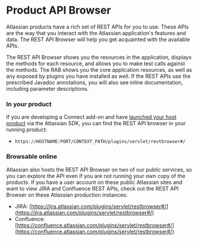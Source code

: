 # Product API Browser

Atlassian products have a rich set of REST APIs for you to use. These APIs are the way that you interact with the Atlassian application's features and data. The REST API Browser will help you get acquainted with the available APIs.

The REST API Browser shows you the resources in the application, displays the methods for each resource, and allows you to make test calls against the methods. The RAB shows you the core application resources, as well as any exposed by plugins you have installed as well. If the REST APIs use the prescribed Javadoc annotations, you will also see inline documentation, including parameter descriptions.

### In your product
If you are developing a Connect add-on and have [launched your host product](./pages/concepts/development-loop.html) via the Atlassian SDK, you can find the REST API browser in your running product:

* `https://HOSTNAME:PORT/CONTEXT_PATH/plugins/servlet/restbrowser#/`


### Browsable online
Atlassian also hosts the REST API Browser on two of our public services, so you can explore the API even if you are not running your own copy of the products. If you have a user account on these public Atlassian sites and want to view JIRA and Confluence REST APIs, check out the REST API Browser on these Atlassian production instances:

* JIRA: [https://jira.atlassian.com/plugins/servlet/restbrowser#/](https://jira.atlassian.com/plugins/servlet/restbrowser#/)
* Confluence: [https://confluence.atlassian.com/plugins/servlet/restbrowser#/](https://confluence.atlassian.com/plugins/servlet/restbrowser#/)

